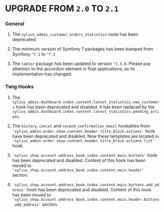# UPGRADE FROM `2.0` TO `2.1`

### General

1. The `sylius_admin_customer_orders_statistics` route has been deprecated.

1. The minimum version of Symfony 7 packages has been bumped from Symfony `^7.1` to `^7.2`

1. The `tabler` package has been updated to version `^1.3.0`. Please pay attention to the accordion element in final applications, as its implementation has changed.

### Twig Hooks

1. The `sylius_admin.dashboard.index.content.latest_statistics.new_customers` hook has been deprecated and disabled.
   It has been replaced by the `sylius_admin.dashboard.index.content.latest_statistics.pending_actions`.

1. The `history`, `cancel` and `resend_confirmation_email` hookables from `'sylius_admin.order.show.content.header.title_block.actions'` 
   hook have been deprecated and disabled. Now these templates are located in `'sylius_admin.order.show.content.header.title_block.actions.list'` hook.

1. `'sylius_shop.account.address_book.index.content.main.buttons'` hook has been deprecated and disabled. Content 
   of this hook has been moved to `'sylius_shop.account.address_book.index.content.main.header'` section.

1. `'sylius_shop.account.address_book.index.content.main.buttons.add_address'` hook has been deprecated and disabled. 
   Content of this hook has been moved to `'sylius_shop.account.address_book.index.content.main.header.buttons.add_address'` section.
